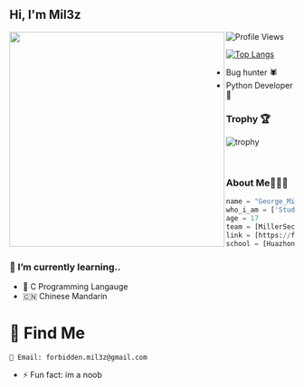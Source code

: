 

<h2> Hi, I'm Mil3z </h2>
<img align='left' src="https://github-readme-stats.vercel.app/api?username=Mile403&show_icons=true&theme=dark" width="380">

![Profile Views](https://hits.seeyoufarm.com/api/count/incr/badge.svg?url=https://github.com/mile403/&title=Profile%20Views)

[![Top Langs](https://github-readme-stats.vercel.app/api/top-langs/?theme=dark&username=Mile403&exclude_repo=Mile403.github.io,free-for-dev&layout=compact&langs_count=8)](https://github.com/Mile403)
* Bug hunter 🕷
* Python Developer 🐍

### Trophy 🏆
![trophy](https://github-profile-trophy.vercel.app/?username=mile403&theme=gruvbox)

</em></p>
<br>
### About Me🧑🏽‍💻
```python
name = "George_Miller"
who_i_am = ['Student','Coder','Addict','Hacker','Noobie']
age = 17
team = [MillerSec,CyberXploitTeam]
link = [https://fb.me/miller742]
school = [Huazhong University of science and technology]
```
### 🌱 I’m currently learning..
* 👑 C Programming Langauge
* 🇨🇳 Chinese Mandarin


# 🧐 Find Me
    📧 Email: forbidden.mil3z@gmail.com

- ⚡ Fun fact: im a noob


